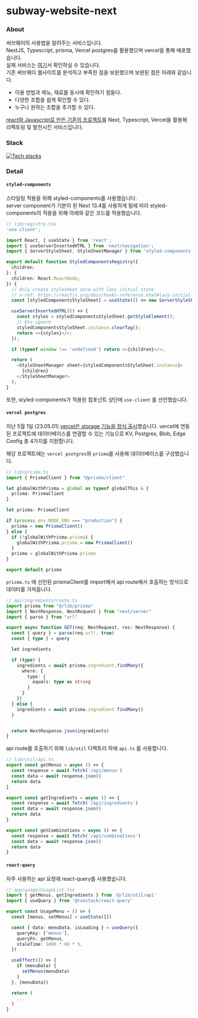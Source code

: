 # subway-website-next

### About
써브웨이의 사용법을 알려주는 서비스입니다.<br />
NextJS, Typescript, prisma, Vercel postgres를 활용했으며 vercel을 통해 배포했습니다.<br />
실제 서비스는 [여기](https://subway-website-next.vercel.app/)서 확인하실 수 있습니다.<br />
기존 써브웨이 웹사이트를 분석하고 부족한 점을 보완했으며 보완된 점은 아래와 같습니다.<br />

- 이용 방법과 메뉴, 재료를 동시에 확인하기 힘들다.
- 다양한 조합을 쉽게 확인할 수 있다.
- 누구나 원하는 조합을 추가할 수 있다.

[react와 Javascript로 만든 기존의 프로젝트](https://github.com/gouz7514/subway-website)를 Next, Typescript, Vercel을 활용해 리팩토링 및 발전시킨 서비스입니다.

### Stack
[![Tech stacks](https://skillicons.dev/icons?i=ts,nextjs,vercel,prisma)](https://skillicons.dev)

### Detail
#### `styled-components`
스타일링 적용을 위해 styled-components를 사용했습니다.<br />
server component가 기본이 된 Next 13.4를 사용하게 됨에 따라 styled-components의 적용을 위해 아래와 같은 코드를 적용했습니다.

```typescript
// lib/registry.tsx
'use client';

import React, { useState } from 'react';
import { useServerInsertedHTML } from 'next/navigation';
import { ServerStyleSheet, StyleSheetManager } from 'styled-components';

export default function StyledComponentsRegistry({
  children,
}: {
  children: React.ReactNode;
}) {
  // Only create stylesheet once with lazy initial state
  // x-ref: https://reactjs.org/docs/hooks-reference.html#lazy-initial-state
  const [styledComponentsStyleSheet] = useState(() => new ServerStyleSheet());

  useServerInsertedHTML(() => {
    const styles = styledComponentsStyleSheet.getStyleElement();
    // @ts-ignore
    styledComponentsStyleSheet.instance.clearTag();
    return <>{styles}</>;
  });

  if (typeof window !== 'undefined') return <>{children}</>;

  return (
    <StyleSheetManager sheet={styledComponentsStyleSheet.instance}>
      {children}
    </StyleSheetManager>
  );
}
```

또한, styled-components가 적용된 컴포넌트 상단에 `use-client` 를 선언했습니다.

#### `vercel postgres`
지난 5월 1일 (23.05.01) [vercel은 storage 기능을 정식 출시](https://vercel.com/blog/vercel-storage)했습니다. vercel에 연동된 프로젝트에 데이터베이스를 연결할 수 있는 기능으로 KV, Postgres, Blob, Edge Config 총 4가지를 지원합니다.

해당 프로젝트에는 `vercel psotgres`와 `prisma`를 사용해 데이터베이스를 구성했습니다.

```typescript
// lib/prisma.ts
import { PrismaClient } from "@prisma/client"

let globalWithPrisma = global as typeof globalThis & {
  prisma: PrismaClient
}

let prisma: PrismaClient

if (process.env.NODE_ENV === "production") {
  prisma = new PrismaClient()
} else {
  if (!globalWithPrisma.prisma) {
    globalWithPrisma.prisma = new PrismaClient()
  }
  prisma = globalWithPrisma.prisma
}

export default prisma
```

`prisma.ts` 에 선언된 prismaClient를 import해서 api route에서 호출하는 방식으로 데이터를 가져옵니다.

```typescript
// api/ingredients/route.ts
import prisma from "@/lib/prisma"
import { NextResponse, NextRequest } from "next/server"
import { parse } from "url"

export async function GET(req: NextRequest, res: NextResponse) {
  const { query } = parse(req.url!, true)
  const { type } = query

  let ingredients

  if (type) {
    ingredients = await prisma.ingredient.findMany({
      where: {
        type: {
          equals: type as string
        }
      }
    })
  } else {
    ingredients = await prisma.ingredient.findMany()
  }


  return NextResponse.json(ingredients)
}
```

api route를 호출하기 위해 `lib/util` 디렉토리 하에 `api.ts` 를 사용합니다.

```typescript
// lib/util/api.ts
export const getMenus = async () => {
  const response = await fetch('/api/menus')
  const data = await response.json()
  return data
}

export const getIngredients = async () => {
  const response = await fetch('/api/ingredients')
  const data = await response.json()
  return data
}

export const getCombinations = async () => {
  const response = await fetch('/api/combinations')
  const data = await response.json()
  return data
}
```

#### `react-query`
자주 사용하는 api 요청에 react-query를 사용했습니다.

```typescript
// app/usage/UsageList.tsx
import { getMenus, getIngredients } from '@/lib/util/api'
import { useQuery } from '@tanstack/react-query'

export const UsageMenu = () => {
  const [menus, setMenus] = useState([])

  const { data: menuData, isLoading } = useQuery({
    queryKey: ['menus'],
    queryFn: getMenus,
    staleTime: 1000 * 60 * 5,
  })

  useEffect(() => {
    if (menuData) {
      setMenus(menuData)
    }
  }, [menuData])

  return (
    ...
  )
}
```